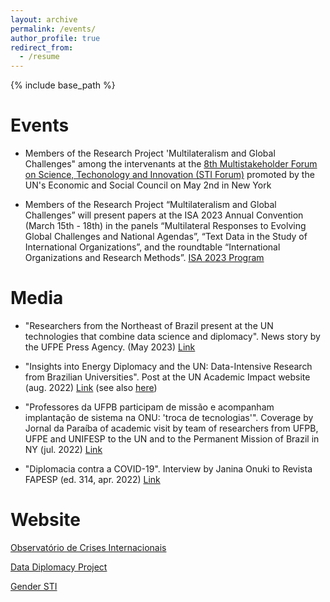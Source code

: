 ```yaml
---
layout: archive
permalink: /events/
author_profile: true
redirect_from:
  - /resume
---
```


{% include base_path %}

Events
======
* Members of the Research Project 'Multilateralism and Global Challenges" among the intervenants at the [8th Multistakeholder Forum on Science, Techonology and Innovation (STI Forum)](https://event.unitar.org/full-catalog/2023-sti-forum-official-side-event-data-diplomacy-making-international-diplomacy-more) promoted by the UN's Economic and Social Council on May 2nd in New York

* Members of the Research Project “Multilateralism and Global Challenges” will present papers at the ISA 2023 Annual Convention (March 15th - 18th) in the panels “Multilateral Responses to Evolving Global Challenges and National Agendas”, “Text Data in the Study of International Organizations”, and the roundtable “International Organizations and Research Methods”. [ISA 2023 Program](https://www.isanet.org/Conferences/ISA2023/Program)
 
Media
======

* "Researchers from the Northeast of Brazil present at the UN technologies that combine data science and diplomacy". News story by the UFPE Press Agency. (May 2023) [Link](https://www.ufpe.br/agencia/noticias/-/asset_publisher/dlhi8nsrz4hK/content/pesquisadores-do-nordeste-apresentam-na-onu-tecnologias-que-combinam-ciencia-de-dados-e-diplomacia/40615)

* "Insights into Energy Diplomacy and the UN: Data-Intensive Research from Brazilian Universities". Post at the UN Academic Impact website (aug. 2022) [Link](https://www.un.org/en/academic-impact/insights-energy-diplomacy-and-un-data-intensive-research-brazilian-universities) (see also [here](https://www.ufpe.br/agencia/noticias/-/asset_publisher/dlhi8nsrz4hK/content/projetos-de-pesquisa-de-universidades-do-nordeste-sao-destaque-no-site-da-onu/40615))

* "Professores da UFPB participam de missão e acompanham implantação de sistema na ONU: 'troca de tecnologias'". Coverage by Jornal da Paraíba of academic visit by team of researchers from UFPB, UFPE and UNIFESP to the UN and to the Permanent Mission of Brazil in NY (jul. 2022) [Link](https://jornaldaparaiba.com.br/educacao/2022/07/22/professores-ufpb-missao-onu)

* "Diplomacia contra a COVID-19". Interview by Janina Onuki to Revista FAPESP (ed. 314, apr. 2022) [Link](https://revistapesquisa.fapesp.br/diplomacia-contra-a-covid-19/)
 
Website
======
[Observatório de Crises Internacionais](https://sites.ufpe.br/oci/)

[Data Diplomacy Project](https://www.datadiplomacyproject.com)

[Gender STI](https://www.gender-sti.org)
